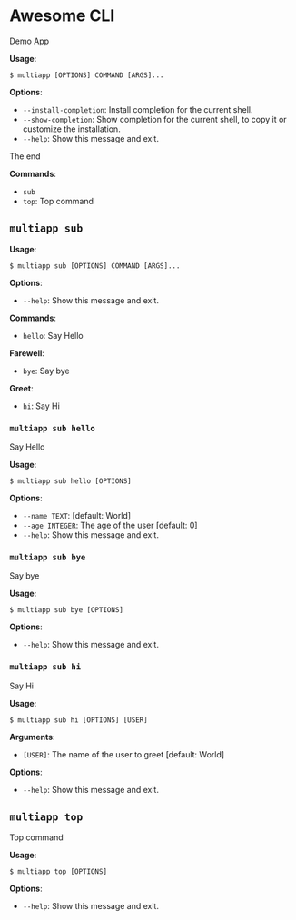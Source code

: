 # Awesome CLI

Demo App

**Usage**:

```console
$ multiapp [OPTIONS] COMMAND [ARGS]...
```

**Options**:

* `--install-completion`: Install completion for the current shell.
* `--show-completion`: Show completion for the current shell, to copy it or customize the installation.
* `--help`: Show this message and exit.

The end

**Commands**:

* `sub`
* `top`: Top command

## `multiapp sub`

**Usage**:

```console
$ multiapp sub [OPTIONS] COMMAND [ARGS]...
```

**Options**:

* `--help`: Show this message and exit.

**Commands**:

* `hello`: Say Hello

**Farewell**:

* `bye`: Say bye

**Greet**:

* `hi`: Say Hi

### `multiapp sub hello`

Say Hello

**Usage**:

```console
$ multiapp sub hello [OPTIONS]
```

**Options**:

* `--name TEXT`: [default: World]
* `--age INTEGER`: The age of the user  [default: 0]
* `--help`: Show this message and exit.

### `multiapp sub bye`

Say bye

**Usage**:

```console
$ multiapp sub bye [OPTIONS]
```

**Options**:

* `--help`: Show this message and exit.

### `multiapp sub hi`

Say Hi

**Usage**:

```console
$ multiapp sub hi [OPTIONS] [USER]
```

**Arguments**:

* `[USER]`: The name of the user to greet  [default: World]

**Options**:

* `--help`: Show this message and exit.

## `multiapp top`

Top command

**Usage**:

```console
$ multiapp top [OPTIONS]
```

**Options**:

* `--help`: Show this message and exit.
